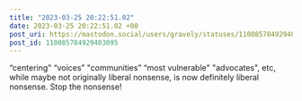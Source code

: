 ```yaml
---
title: "2023-03-25 20:22:51.02"
date: 2023-03-25 20:22:51.02 +00
post_uri: https://mastodon.social/users/gravely/statuses/110085784929403095
post_id: 110085784929403095
---
```

“centering" “voices” "communities” “most vulnerable" "advocates", etc, while maybe not originally liberal nonsense, is now definitely liberal nonsense. Stop the nonsense!


